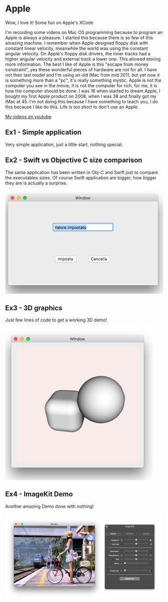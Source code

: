 # Apple
Wow, I love it!
Some fun on Apple's XCode

I'm recording some videos on Mac OS programming because to program an Apple is always a pleasure. I started this because there is so few of this amazing machine. I remember when Apple designed floppy disk with constant linear velocity, meanwhile the world was using the constant angular velocity. On Apple's floppy disk drivers, the inner tracks had a higher angular velocity and external track a lower one. This allowed storing more information. The best I like of Apple is this "escape from money constraint", yes these wonderful pieces of hardware are not for all. I have not their last model and I'm using an old iMac from mid 2011, but yet now it is something more than a "pc", it's really something mystic. 
Apple is not the computer you see in the movie, it is not the computer for rich, for me, it is how the computer should be done.  I was 16 when started to dream Apple, I bought my first Apple product on 2008, when I was 38 and finally got my iMac at 45. 
I'm not doing this because I have something to teach you, I do this because I like do this.
Life is too short to don't use an Apple.

[My videos on youtube](https://www.youtube.com/playlist?list=PLYSG0MyjS_WB0SySPERjbAWlPTFwJ6hrw&disable_polymer=true)

## Ex1 - Simple application 

Very simple application, just a little start, nothing special.

## Ex2 - Swift vs Objective C size comparison

The same application has been written in Obj-C and Swift just to compare the executables sizes. Of course Swift application are bigger, how bigger they are is actually a surprise.

![alt text](https://github.com/ozw1z5rd/Apple/blob/master/Media/Schermata%202018-03-10%20alle%2014.39.35.png) 

## Ex3 - 3D graphics

Just few lines of code to get a working 3D demo! 

![alt text](https://github.com/ozw1z5rd/Apple/blob/master/Media/Schermata%202018-03-10%20alle%2014.44.44.png)

## Ex4 - ImageKit Demo

Another amazing Demo done with nothing!

![alt text](https://github.com/ozw1z5rd/Apple/blob/master/Media/Schermata%202018-03-10%20alle%2014.45.38.png) 
